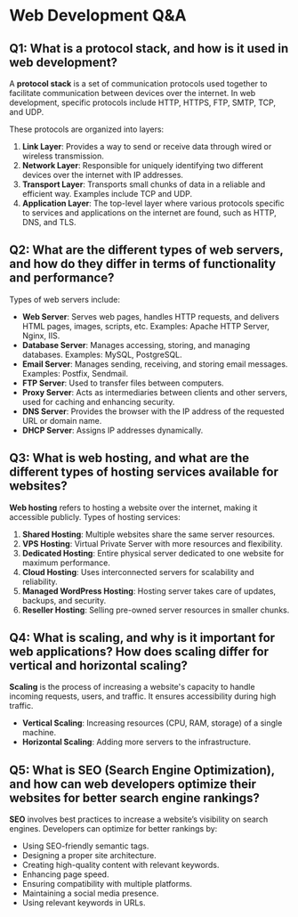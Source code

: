 # Web Development Q&A

## Q1: What is a protocol stack, and how is it used in web development?

A **protocol stack** is a set of communication protocols used together to facilitate communication between devices over the internet. In web development, specific protocols include HTTP, HTTPS, FTP, SMTP, TCP, and UDP.

These protocols are organized into layers:

1. **Link Layer**: Provides a way to send or receive data through wired or wireless transmission.
2. **Network Layer**: Responsible for uniquely identifying two different devices over the internet with IP addresses.
3. **Transport Layer**: Transports small chunks of data in a reliable and efficient way. Examples include TCP and UDP.
4. **Application Layer**: The top-level layer where various protocols specific to services and applications on the internet are found, such as HTTP, DNS, and TLS.

## Q2: What are the different types of web servers, and how do they differ in terms of functionality and performance?

Types of web servers include:

- **Web Server**: Serves web pages, handles HTTP requests, and delivers HTML pages, images, scripts, etc. Examples: Apache HTTP Server, Nginx, IIS.
- **Database Server**: Manages accessing, storing, and managing databases. Examples: MySQL, PostgreSQL.
- **Email Server**: Manages sending, receiving, and storing email messages. Examples: Postfix, Sendmail.
- **FTP Server**: Used to transfer files between computers.
- **Proxy Server**: Acts as intermediaries between clients and other servers, used for caching and enhancing security.
- **DNS Server**: Provides the browser with the IP address of the requested URL or domain name.
- **DHCP Server**: Assigns IP addresses dynamically.

## Q3: What is web hosting, and what are the different types of hosting services available for websites?

**Web hosting** refers to hosting a website over the internet, making it accessible publicly. Types of hosting services:

1. **Shared Hosting**: Multiple websites share the same server resources.
2. **VPS Hosting**: Virtual Private Server with more resources and flexibility.
3. **Dedicated Hosting**: Entire physical server dedicated to one website for maximum performance.
4. **Cloud Hosting**: Uses interconnected servers for scalability and reliability.
5. **Managed WordPress Hosting**: Hosting server takes care of updates, backups, and security.
6. **Reseller Hosting**: Selling pre-owned server resources in smaller chunks.

## Q4: What is scaling, and why is it important for web applications? How does scaling differ for vertical and horizontal scaling?

**Scaling** is the process of increasing a website's capacity to handle incoming requests, users, and traffic. It ensures accessibility during high traffic.

- **Vertical Scaling**: Increasing resources (CPU, RAM, storage) of a single machine.
- **Horizontal Scaling**: Adding more servers to the infrastructure.

## Q5: What is SEO (Search Engine Optimization), and how can web developers optimize their websites for better search engine rankings?

**SEO** involves best practices to increase a website’s visibility on search engines. Developers can optimize for better rankings by:

- Using SEO-friendly semantic tags.
- Designing a proper site architecture.
- Creating high-quality content with relevant keywords.
- Enhancing page speed.
- Ensuring compatibility with multiple platforms.
- Maintaining a social media presence.
- Using relevant keywords in URLs.

